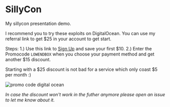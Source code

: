 # SillyCon
My sillycon presentation demo.


I recommend you to try these exploits on DigitalOcean. You can use my referral link to get $25 in your account to get start.

Steps:
1.) Use this link to [Sign Up](https://m.do.co/c/62adafc6167c) and save your first $10.
2.) Enter the Promocode `LOWENDBOX` when you choose your payment method and get another $15 discount.

Starting with a $25 discount is not bad for a service which only coast $5 per month :)
  
![promo code digital ocean](https://media.giphy.com/media/obQ0Q8dav3L5S/giphy.gif)

*In case the discount won't work in the futher anymore please open an issue to let me know about it.*
